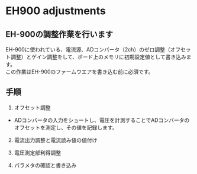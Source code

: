# EH900 adjustments

## EH-900の調整作業を行います

EH-900に使われている、電流源、ADコンバータ（2ch）のゼロ調整（オフセット調整）とゲイン調整をして、ボード上のメモリに初期設定値として書き込みます。  
この作業はEH-900のファームウエアを書き込む前に必須です。

## 手順
1. オフセット調整
  - ADコンバータの入力をショートし、電圧を計測することでADコンバータのオフセットを測定し、その値を記録します。

2. 電流出力調整と電流読み値の値付け

3. 電圧測定部利得調整

4. パラメタの確認と書き込み

###
